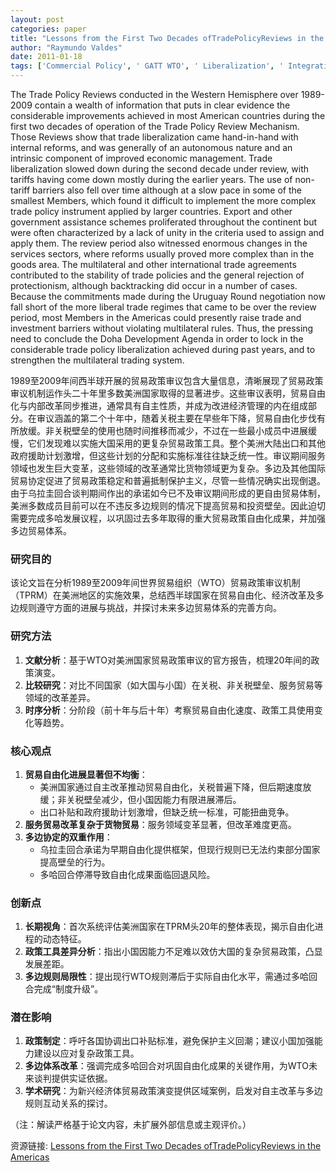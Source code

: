 ```yaml
---
layout: post
categories: paper
title: "Lessons from the First Two Decades ofTradePolicyReviews in the Americas"
author: "Raymundo Valdes"
date: 2011-01-18
tags: ['Commercial Policy', ' GATT WTO', ' Liberalization', ' Integration', ' History']
---
```


The Trade Policy Reviews conducted in the Western Hemisphere over 1989-2009 contain a wealth of information that puts in clear evidence the considerable improvements achieved in most American countries during the first two decades of operation of the Trade Policy Review Mechanism. Those Reviews show that trade liberalization came hand-in-hand with internal reforms, and was generally of an autonomous nature and an intrinsic component of improved economic management. Trade liberalization slowed down during the second decade under review, with tariffs having come down mostly during the earlier years. The use of non-tariff barriers also fell over time although at a slow pace in some of the smallest Members, which found it difficult to implement the more complex trade policy instrument applied by larger countries. Export and other government assistance schemes proliferated throughout the continent but were often characterized by a lack of unity in the criteria used to assign and apply them. The review period also witnessed enormous changes in the services sectors, where reforms usually proved more complex than in the goods area. The multilateral and other international trade agreements contributed to the stability of trade policies and the general rejection of protectionism, although backtracking did occur in a number of cases. Because the commitments made during the Uruguay Round negotiation now fall short of the more liberal trade regimes that came to be over the review period, most Members in the Americas could presently raise trade and investment barriers without violating multilateral rules.  Thus, the pressing need to conclude the Doha Development Agenda in order to lock in the considerable trade policy liberalization achieved during past years, and to strengthen the multilateral trading system.

1989至2009年间西半球开展的贸易政策审议包含大量信息，清晰展现了贸易政策审议机制运作头二十年里多数美洲国家取得的显著进步。这些审议表明，贸易自由化与内部改革同步推进，通常具有自主性质，并成为改进经济管理的内在组成部分。在审议涵盖的第二个十年中，随着关税主要在早些年下降，贸易自由化步伐有所放缓。非关税壁垒的使用也随时间推移而减少，不过在一些最小成员中进展缓慢，它们发现难以实施大国采用的更复杂贸易政策工具。整个美洲大陆出口和其他政府援助计划激增，但这些计划的分配和实施标准往往缺乏统一性。审议期间服务领域也发生巨大变革，这些领域的改革通常比货物领域更为复杂。多边及其他国际贸易协定促进了贸易政策稳定和普遍抵制保护主义，尽管一些情况确实出现倒退。由于乌拉圭回合谈判期间作出的承诺如今已不及审议期间形成的更自由贸易体制，美洲多数成员目前可以在不违反多边规则的情况下提高贸易和投资壁垒。因此迫切需要完成多哈发展议程，以巩固过去多年取得的重大贸易政策自由化成果，并加强多边贸易体系。

### 研究目的  
该论文旨在分析1989至2009年间世界贸易组织（WTO）贸易政策审议机制（TPRM）在美洲地区的实施效果，总结西半球国家在贸易自由化、经济改革及多边规则遵守方面的进展与挑战，并探讨未来多边贸易体系的完善方向。

### 研究方法  
1. **文献分析**：基于WTO对美洲国家贸易政策审议的官方报告，梳理20年间的政策演变。  
2. **比较研究**：对比不同国家（如大国与小国）在关税、非关税壁垒、服务贸易等领域的改革差异。  
3. **时序分析**：分阶段（前十年与后十年）考察贸易自由化速度、政策工具使用变化等趋势。  

### 核心观点  
1. **贸易自由化进展显著但不均衡**：  
   - 美洲国家通过自主改革推动贸易自由化，关税普遍下降，但后期速度放缓；非关税壁垒减少，但小国因能力有限进展滞后。  
   - 出口补贴和政府援助计划激增，但缺乏统一标准，可能扭曲竞争。  
2. **服务贸易改革复杂于货物贸易**：服务领域变革显著，但改革难度更高。  
3. **多边协定的双重作用**：  
   - 乌拉圭回合承诺为早期自由化提供框架，但现行规则已无法约束部分国家提高壁垒的行为。  
   - 多哈回合停滞导致自由化成果面临回退风险。  

### 创新点  
1. **长期视角**：首次系统评估美洲国家在TPRM头20年的整体表现，揭示自由化进程的动态特征。  
2. **政策工具差异分析**：指出小国因能力不足难以效仿大国的复杂贸易政策，凸显发展差距。  
3. **多边规则局限性**：提出现行WTO规则滞后于实际自由化水平，需通过多哈回合完成“制度升级”。  

### 潜在影响  
1. **政策制定**：呼吁各国协调出口补贴标准，避免保护主义回潮；建议小国加强能力建设以应对复杂政策工具。  
2. **多边体系改革**：强调完成多哈回合对巩固自由化成果的关键作用，为WTO未来谈判提供实证依据。  
3. **学术研究**：为新兴经济体贸易政策演变提供区域案例，启发对自主改革与多边规则互动关系的探讨。  

（注：解读严格基于论文内容，未扩展外部信息或主观评价。）

资源链接: [Lessons from the First Two Decades ofTradePolicyReviews in the Americas](https://papers.ssrn.com/sol3/papers.cfm?abstract_id=1742335)
